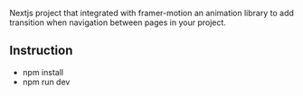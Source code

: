 Nextjs project that integrated with framer-motion an animation library to add transition when navigation between pages in your project.

## Instruction
- npm install
- npm run dev
